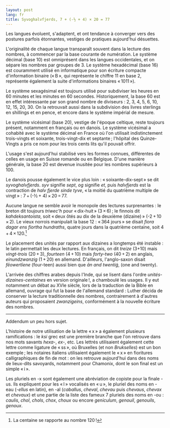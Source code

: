 ```yaml
---
layout: post
lang: fr
title: Syvoghalvfjerds, 7 + (-½ + 4) × 20 = 77
---
```


Les langues évoluent, s'adaptent, et ont tendance à converger vers des postures parfois étonnantes, vestiges de pratiques aujourd'hui désuettes.

L'originalité de chaque langue transparaît souvent dans la lecture des nombres, à commencer par la base courante de numération. Le système décimal (base 10) est omniprésent dans les langues occidentales, et on sépare les nombres par groupes de 3. Le système hexadécimal (base 16) est couramment utilisé en informatique pour son écriture compacte d'information binaire (« B », qui représente le chiffre 11 en base 2, représente également la suite d'informations binaires « 1011 »).

Le système sexagésimal est toujours utilisé pour subdiviser les heures en 60 minutes et les minutes en 60 secondes. Historiquement, la base 60 est en effet intéressante par son grand nombre de diviseurs : 2, 3, 4, 5, 6, 10, 12, 15, 20, 30. On la retrouvait aussi dans la subdivision des livres sterlings en shillings et en pence, et encore dans le système impérial de mesure.

Le système vicésimal (base 20), vestige de l'époque celtique, reste toujours présent, notamment en français ou en danois. Le système vicésimal a cohabité avec le système décimal en France où l'on utilisait indistinctement trois-vingts et soixante, trois-vingt-dix et septante ; l'hôpital des Quinze-Vingts a pris ce nom pour les trois cents lits qu'il pouvait offrir.

L'usage s'est aujourd'hui stabilisé vers les formes connues, différentes de celles en usage en Suisse romande ou en Belgique. D'une manière générale, la base 20 est devenue inusitée pour les nombres supérieurs à 100.

Le danois pousse également le vice plus loin : « soixante-dix-sept » se dit *syvoghalvfjerds*. *syv* signifie *sept*, *og* signifie *et*, puis *halvfjerds* est la contraction de *halv fjerde sinde tyve*, « la moitié du quatrième multiple de vingt » : 7 + (-½ + 4) × 20 = 77.

Aucune langue ne semble avoir le monopole des lectures surprenantes : le breton dit toujours *triwec'h* pour « dix-huit » (3 × 6) ; le finnois dit *kahdeksantoista*, soit « deux ôtés au dix de la deuxième (dizaine) » (-2 + 10 × 2). Le vieux norrois manipulait la base 12 : « 364 jours » se disait *fiora dagar ens fiortha hundraths*, quatre jours dans la quatrième centaine, soit 4 + 4 × 120.[^1]

[^1]: La centaine se rapporte au nombre 120 !

Le placement des unités par rapport aux dizaines a longtemps été instable : le latin permettait les deux lectures. En français, on dit *treize* (3+10) mais *vingt-trois* (20 + 3), *fourteen* (4 + 10) mais *forty-two* (40 + 2) en anglais, *einundzwanzig* (1 + 20) en allemand. D'ailleurs, l'anglo-saxon disait *fēowertīene* (four-teen) aussi bien que *ān and twentiġ*, (one and twenty).

L'arrivée des chiffres arabes depuis l'Inde, qui se lisent dans l'ordre *unités-dizaines-centaines* en version originale !, a chamboulé les usages. Il y eut notamment un débat au XVIe siècle, lors de la traduction de la Bible en allemand, ouvrage qui fut la base de l'allemand standard : Luther décida de conserver la lecture traditionnelle des nombres, contrairement à d'autres auteurs qui proposaient *zwanzigeins*, conformément à la nouvelle écriture des nombres.

------

Addendum un peu hors sujet.

L'histoire de notre utilisation de la lettre « x » a également plusieurs ramifications : le *ksi* grec est une première branche que l'on retrouve dans nos mots savants *hexa-*, *ex-*, etc. Les lettrés utilisaient également cette lettre comme ligature de « ss », où Bruxelles (et non *Brukselles*) est un bon exemple ; les notaires italiens utilisaient également le « x » en fioritures calligraphiques de fin de mot : on les retrouve aujourd'hui dans des noms de lieux-dits savoyards, notamment pour Chamonix, dont le son final est un simple « i ».

Les pluriels en -x sont également une abréviation de copiste pour la finale -us. Ils expliquent pour les « l » vocalisés en « u », le pluriel des noms en -eau (*-ellus* en latin), en -al (*caballus*, *cheval*, *chevau* puis *chevaus*, *chevax* et *chevaux*) et une partie de la liste des fameux 7 pluriels des noms en -ou : *caulis*, *chol*, *chols*, *chox*, *choux* ou encore *geniculum*, *genouil*, *genouils*, *genoux*.


